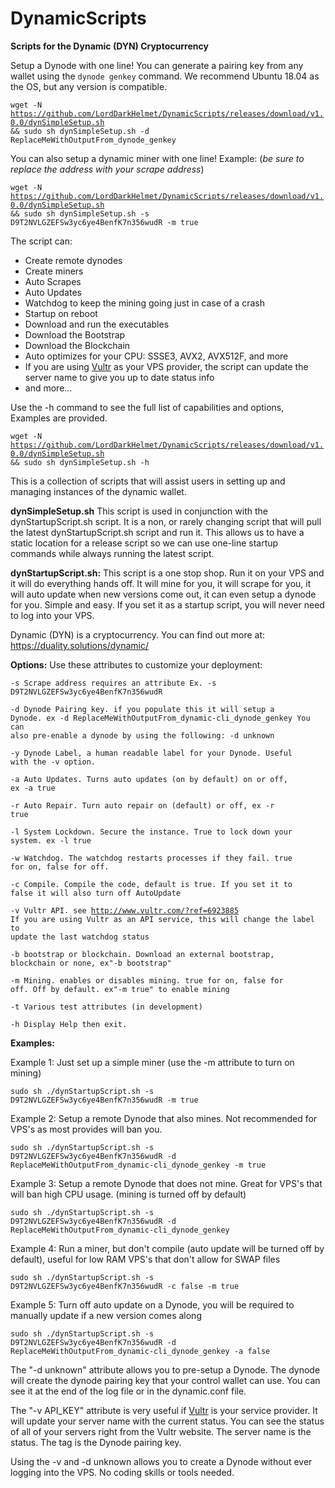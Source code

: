 # DynamicScripts
<b>Scripts for the Dynamic (DYN) Cryptocurrency</b>

Setup a Dynode with one line! You can generate a pairing key from any wallet using the <code>dynode genkey</code> command. We recommend Ubuntu 18.04 as the OS, but any version is compatible. 

<code>wget -N https://github.com/LordDarkHelmet/DynamicScripts/releases/download/v1.0.0/dynSimpleSetup.sh && sudo sh dynSimpleSetup.sh -d ReplaceMeWithOutputFrom_dynode_genkey</code>

You can also setup a dynamic miner with one line! Example: (<i>be sure to replace the address with your scrape address</i>)

<code>wget -N https://github.com/LordDarkHelmet/DynamicScripts/releases/download/v1.0.0/dynSimpleSetup.sh && sudo sh dynSimpleSetup.sh -s D9T2NVLGZEFSw3yc6ye4BenfK7n356wudR -m true</code>

The script can: 
 * Create remote dynodes
 * Create miners
 * Auto Scrapes
 * Auto Updates
 * Watchdog to keep the mining going just in case of a crash
 * Startup on reboot
 * Download and run the executables
 * Download the Bootstrap
 * Download the Blockchain
 * Auto optimizes for your CPU: SSSE3, AVX2, AVX512F, and more
 * If you are using [Vultr](http://www.vultr.com/?ref=6923885) as your VPS provider, the script can update the server name to give you up to date status info
 * and more...
 
 Use the -h command to see the full list of capabilities and options, Examples are provided.    
 
 <code>wget -N https://github.com/LordDarkHelmet/DynamicScripts/releases/download/v1.0.0/dynSimpleSetup.sh && sudo sh dynSimpleSetup.sh -h</code>
 

This is a collection of scripts that will assist users in setting up and managing instances of the dynamic wallet.

<b>dynSimpleSetup.sh</b>
This script is used in conjunction with the dynStartupScript.sh script. It is a non, or rarely changing script that will pull the latest dynStartupScript.sh script and run it. This allows us to have a static location for a release script so we can use one-line startup commands while always running the latest script. 

<b>dynStartupScript.sh:</b>
This script is a one stop shop. Run it on your VPS and it will do everything hands off. It will mine for you, it will scrape for you, it will auto update when new versions come out, it can even setup a dynode for you. Simple and easy. If you set it as a startup script, you will never need to log into your VPS.


Dynamic (DYN) is a cryptocurrency. You can find out more at:
https://duality.solutions/dynamic/

<b>Options:</b>
Use these attributes to customize your deployment:

<code>-s Scrape address requires an attribute Ex.  -s D9T2NVLGZEFSw3yc6ye4BenfK7n356wudR</code>

<code>-d Dynode Pairing key. if you populate this it will setup a Dynode.  ex -d ReplaceMeWithOutputFrom_dynamic-cli_dynode_genkey
     You can also pre-enable a dynode by using the following: -d unknown</code>
     
 <code>-y Dynode Label, a human readable label for your Dynode. Useful with the -v option.</code>
 
 <code>-a Auto Updates. Turns auto updates (on by default) on or off, ex -a true</code>
 
 <code>-r Auto Repair. Turn auto repair on (default) or off, ex -r true</code>
 
 <code>-l System Lockdown. Secure the instance. True to lock down your system. ex -l true</code>
 
 <code>-w Watchdog. The watchdog restarts processes if they fail. true for on, false for off. </code>
 
 <code>-c Compile. Compile the code, default is true. If you set it to false it will also turn off AutoUpdate</code>
 
 <code>-v Vultr API. see http://www.vultr.com/?ref=6923885 If you are using Vultr as an API service, this will change the label to update the last watchdog status</code>
 
 <code>-b bootstrap or blockchain. Download an external bootstrap, blockchain or none, ex"-b bootstrap"</code>
 
 <code>-m Mining. enables or disables mining. true for on, false for off. Off by default. ex"-m true" to enable mining</code>
 
 <code>-t Various test attributes (in development)</code>
 
 <code>-h Display Help then exit.</code>


<b>Examples:</b>

Example 1: Just set up a simple miner (use the -m attribute to turn on mining)

<code>sudo sh ./dynStartupScript.sh -s D9T2NVLGZEFSw3yc6ye4BenfK7n356wudR -m true</code>

Example 2: Setup a remote Dynode that also mines. Not recommended for VPS's as most provides will ban you. 

<code>sudo sh ./dynStartupScript.sh -s D9T2NVLGZEFSw3yc6ye4BenfK7n356wudR -d ReplaceMeWithOutputFrom_dynamic-cli_dynode_genkey -m true</code>

Example 3: Setup a remote Dynode that does not mine. Great for VPS's that will ban high CPU usage. (mining is turned off by default)

<code>sudo sh ./dynStartupScript.sh -s D9T2NVLGZEFSw3yc6ye4BenfK7n356wudR -d ReplaceMeWithOutputFrom_dynamic-cli_dynode_genkey</code>

Example 4: Run a miner, but don't compile (auto update will be turned off by default), useful for low RAM VPS's that don't allow for SWAP files

<code>sudo sh ./dynStartupScript.sh -s D9T2NVLGZEFSw3yc6ye4BenfK7n356wudR -c false -m true</code>

Example 5: Turn off auto update on a Dynode, you will be required to manually update if a new version comes along

<code>sudo sh ./dynStartupScript.sh -s D9T2NVLGZEFSw3yc6ye4BenfK7n356wudR -d ReplaceMeWithOutputFrom_dynamic-cli_dynode_genkey -a false</code>

The "-d unknown" attribute allows you to pre-setup a Dynode. The dynode will create the dynode pairing key that your control wallet can use. You can see it at the end of the log file or in the dynamic.conf file.

The "-v API_KEY" attribute is very useful if [Vultr](http://www.vultr.com/?ref=6923885) is your service provider. It will update your server name with the current status. You can see the status of all of your servers right from the Vultr website. The server name is the status. The tag is the Dynode pairing key.

Using the -v and -d unknown allows you to create a Dynode without ever logging into the VPS. No coding skills or tools needed. 
